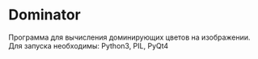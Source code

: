 Dominator
=========
Программа для вычисления доминирующих цветов на изображении. 
Для запуска необходимы: Python3, PIL, PyQt4
